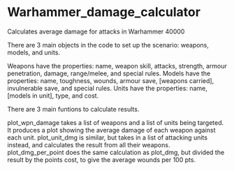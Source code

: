 # Warhammer_damage_calculator
Calculates average damage for attacks in Warhammer 40000

There are 3 main objects in the code to set up the scenario: weapons, models, and units.

Weapons have the properties: name, weapon skill, attacks, strength, armour penetration, damage, range/melee, and special rules.
Models have the properties: name, toughness, wounds, armour save, [weapons carried], invulnerable save, and special rules.
Units have the properties: name, [models in unit], type, and cost.


There are 3 main funtions to calculate results.

plot_wpn_damage takes a list of weapons and a list of units being targeted. It produces a plot showing the average damage of each weapon against each unit.
plot_unit_dmg is similar, but takes in a list of attacking units instead, and calculates the result from all their weapons.
plot_dmg_per_point does the same calculation as plot_dmg, but divided the result by the points cost, to give the average wounds per 100 pts.
